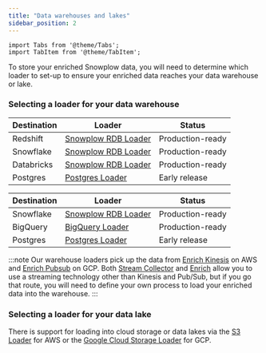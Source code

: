 ```yaml
---
title: "Data warehouses and lakes"
sidebar_position: 2
---
```


```mdx-code-block
import Tabs from '@theme/Tabs';
import TabItem from '@theme/TabItem';
```

To store your enriched Snowplow data, you will need to determine which loader to set-up to ensure your enriched data reaches your data warehouse or lake. 

### Selecting a loader for your data warehouse
<Tabs groupId="cloud" queryString>
  <TabItem value="aws" label="AWS" default>

| Destination | Loader | Status |
| --- | --- | --- |
| Redshift | [Snowplow RDB Loader](/docs/pipeline-components-and-applications/loaders-storage-targets/snowplow-rdb-loader/index.md) | Production-ready |
| Snowflake | [Snowplow RDB Loader](/docs/pipeline-components-and-applications/loaders-storage-targets/snowplow-rdb-loader/index.md) | Production-ready |
| Databricks | [Snowplow RDB Loader](/docs/pipeline-components-and-applications/loaders-storage-targets/snowplow-rdb-loader/index.md) | Production-ready |
| Postgres | [Postgres Loader](/docs/pipeline-components-and-applications/loaders-storage-targets/snowplow-postgres-loader/index.md) | Early release |

  </TabItem>
  <TabItem value="gcp" label="GCP">

| Destination | Loader | Status |
| --- | --- | --- |
| Snowflake | [Snowplow RDB Loader](/docs/pipeline-components-and-applications/loaders-storage-targets/snowplow-rdb-loader/index.md) | Production-ready |
| BigQuery | [BigQuery Loader](/docs/pipeline-components-and-applications/loaders-storage-targets/bigquery-loader/index.md) | Production-ready |
| Postgres | [Postgres Loader](/docs/pipeline-components-and-applications/loaders-storage-targets/snowplow-postgres-loader/index.md) | Early release |

  </TabItem>
</Tabs>

:::note
Our warehouse loaders pick up the data from [Enrich Kinesis](/docs/pipeline-components-and-applications/enrichment-components/enrich-kinesis/index.md) on AWS and [Enrich Pubsub](/docs/pipeline-components-and-applications/enrichment-components/enrich-pubsub/index.md) on GCP. Both [Stream Collector](/docs/pipeline-components-and-applications/stream-collector/index.md) and [Enrich](/docs/pipeline-components-and-applications/enrichment-components/index.md) allow you to use a streaming technology other than Kinesis and Pub/Sub, but if you go that route, you will need to define your own process to load your enriched data into the warehouse.
:::

### Selecting a loader for your data lake 

There is support for loading into cloud storage or data lakes via the [S3 Loader](/docs/pipeline-components-and-applications/loaders-storage-targets/s3-loader/index.md) for AWS or the [Google Cloud Storage Loader](/docs/pipeline-components-and-applications/loaders-storage-targets/google-cloud-storage-loader/index.md) for GCP.

